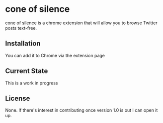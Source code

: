 # cone of silence

cone of silence is a chrome extension that will allow you to browse Twitter posts text-free.

## Installation

You can add it to Chrome via the extension page <here>

## Current State

This is a work in progress

## License

None. If there's interest in contributing once version 1.0 is out I can open it up.
